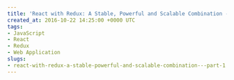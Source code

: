 ```yaml
---
title: 'React with Redux: A Stable, Powerful and Scalable Combination - Part 1'
created_at: 2016-10-22 14:25:00 +0000 UTC
tags:
- JavaScript
- React
- Redux
- Web Application
slugs:
- react-with-redux-a-stable-powerful-and-scalable-combination---part-1
---
```

